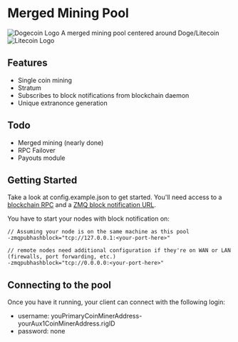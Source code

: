 Merged Mining Pool
==================

![Dogecoin Logo](https://user-images.githubusercontent.com/5210627/256921635-3b7c1d9e-0148-4953-890e-5f57758973a4.png)
A merged mining pool centered around Doge/Litecoin
![Litecoin Logo](https://user-images.githubusercontent.com/5210627/256921657-11899bf5-995b-47ce-b7af-f7ee03d4da32.png)

Features
--------
  - Single coin mining
  - Stratum
  - Subscribes to block notifications from blockchain daemon
  - Unique extranonce generation

Todo
----
  - Merged mining (nearly done)
  - RPC Failover
  - Payouts module

Getting Started
---------------

Take a look at config.example.json to get started.  You'll need access to a [blockchain RPC](https://dogecoin.com/dogepedia/how-tos/operating-a-node/) and a [ZMQ block notification URL](https://github.com/bitcoin/bitcoin/blob/master/doc/zmq.md).

You have to start your nodes with block notification on:

    // Assuming your node is on the same machine as this pool
    -zmqpubhashblock="tcp://127.0.0.1:<your-port-here>"

    // remote nodes need additional configuration if they're on WAN or LAN (firewalls, port forwarding, etc.)
    -zmqpubhashblock="tcp://0.0.0.0:<your-port-here>"

Connecting to the pool
----------------------

Once you have it running, your client can connect with the following login:

  - username: youPrimaryCoinMinerAddress-yourAux1CoinMinerAddress.rigID
  - password: none